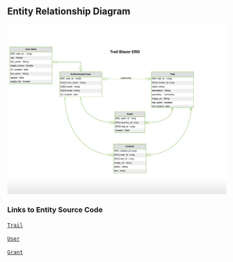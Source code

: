 ## Entity Relationship Diagram 

[![ERD](resources/trail-blazer-erd.png)](resources/trail-blazer-erd.pdf)

### Links to Entity Source Code

[`Trail`](https://github.com/the-trail-blazer/trailblazer-service/blob/master/src/main/java/io/trailblazer/trailblazerservice/model/entity/Trail.java)

[`User`](https://github.com/the-trail-blazer/trailblazer-service/blob/master/src/main/java/io/trailblazer/trailblazerservice/model/entity/User.java)

[`Grant`](https://github.com/the-trail-blazer/trailblazer-service/blob/master/src/main/java/io/trailblazer/trailblazerservice/model/entity/Grant.java)
